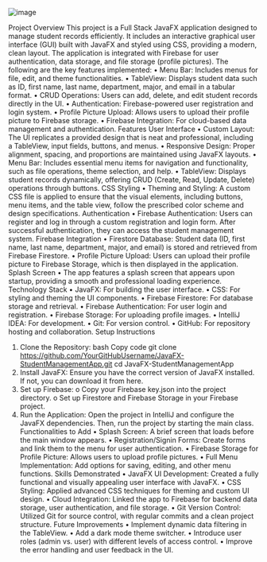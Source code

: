 
![image](https://github.com/user-attachments/assets/a1157775-4963-445d-9394-40b0b7d4247d)


Project Overview
This project is a Full Stack JavaFX application designed to manage student records efficiently. It includes an interactive graphical user interface (GUI) built with JavaFX and styled using CSS, providing a modern, clean layout. The application is integrated with Firebase for user authentication, data storage, and file storage (profile pictures). The following are the key features implemented:
•	Menu Bar: Includes menus for file, edit, and theme functionalities.
•	TableView: Displays student data such as ID, first name, last name, department, major, and email in a tabular format.
•	CRUD Operations: Users can add, delete, and edit student records directly in the UI.
•	Authentication: Firebase-powered user registration and login system.
•	Profile Picture Upload: Allows users to upload their profile picture to Firebase storage.
•	Firebase Integration: For cloud-based data management and authentication.
Features
User Interface
•	Custom Layout: The UI replicates a provided design that is neat and professional, including a TableView, input fields, buttons, and menus.
•	Responsive Design: Proper alignment, spacing, and proportions are maintained using JavaFX layouts.
•	Menu Bar: Includes essential menu items for navigation and functionality, such as file operations, theme selection, and help.
•	TableView: Displays student records dynamically, offering CRUD (Create, Read, Update, Delete) operations through buttons.
CSS Styling
•	Theming and Styling: A custom CSS file is applied to ensure that the visual elements, including buttons, menu items, and the table view, follow the prescribed color scheme and design specifications.
Authentication
•	Firebase Authentication: Users can register and log in through a custom registration and login form. After successful authentication, they can access the student management system.
Firebase Integration
•	Firestore Database: Student data (ID, first name, last name, department, major, and email) is stored and retrieved from Firebase Firestore.
•	Profile Picture Upload: Users can upload their profile picture to Firebase Storage, which is then displayed in the application.
Splash Screen
•	The app features a splash screen that appears upon startup, providing a smooth and professional loading experience.
Technology Stack
•	JavaFX: For building the user interface.
•	CSS: For styling and theming the UI components.
•	Firebase Firestore: For database storage and retrieval.
•	Firebase Authentication: For user login and registration.
•	Firebase Storage: For uploading profile images.
•	IntelliJ IDEA: For development.
•	Git: For version control.
•	GitHub: For repository hosting and collaboration.
Setup Instructions
1.	Clone the Repository:
bash
Copy code
git clone https://github.com/YourGitHubUsername/JavaFX-StudentManagementApp.git
cd JavaFX-StudentManagementApp
2.	Install JavaFX: Ensure you have the correct version of JavaFX installed. If not, you can download it from here.
3.	Set up Firebase:
o	Copy your Firebase key.json into the project directory.
o	Set up Firestore and Firebase Storage in your Firebase project.
4.	Run the Application: Open the project in IntelliJ and configure the JavaFX dependencies. Then, run the project by starting the main class.
Functionalities to Add
•	Splash Screen: A brief screen that loads before the main window appears.
•	Registration/Signin Forms: Create forms and link them to the menu for user authentication.
•	Firebase Storage for Profile Picture: Allows users to upload profile pictures.
•	Full Menu Implementation: Add options for saving, editing, and other menu functions.
Skills Demonstrated
•	JavaFX UI Development: Created a fully functional and visually appealing user interface with JavaFX.
•	CSS Styling: Applied advanced CSS techniques for theming and custom UI design.
•	Cloud Integration: Linked the app to Firebase for backend data storage, user authentication, and file storage.
•	Git Version Control: Utilized Git for source control, with regular commits and a clean project structure.
Future Improvements
•	Implement dynamic data filtering in the TableView.
•	Add a dark mode theme switcher.
•	Introduce user roles (admin vs. user) with different levels of access control.
•	Improve the error handling and user feedback in the UI.


